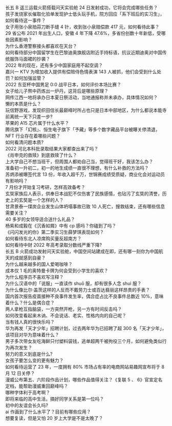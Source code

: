 长五 B 遥三运载火箭搭载问天实验舱 24 日发射成功，它将会完成哪些任务？  
孩子发烧家长催取化验单发现护士低头玩手机，院方回应「系下班后的实习生」，如何看待这一事件？  
女子用张小泉拍蒜刀断手缝 4 针，收到张小泉赔偿款 417 元，如何看待此事？  
29 省公布 2021 年出生人口，安徽 4 年下降 47.6%，多省份创数十年新低，受哪些因素影响？  
为什么香港警察接头都喜欢在天台？  
如何看待部分中国留学生在巴黎迪奥旗舰店附近手持标语，抗议近期迪奥对中国传统服饰马面裙的抄袭？  
2022 年的现在，还有多少中国家庭用不起空调？  
嘉兴一 KTV 为增加收入提供有偿陪侍色情表演 143 人被抓，他们会受到什么处罚？如何加强监管？  
2022 东亚杯中国男足 0:0 战平日本，如何评价本场比赛？  
女子给儿子熬中药炼出一炉丹，这背后是哪些原理？  
网传江西一地将承办日本夏日祭活动，当地通报称并未承办，具体情况如何？  
懒的本质是什么？  
玩信野游戏，发现织田信长最巅峰时所占也只是日本中部地区，为什么都说本能寺前离统一天下只差一步?  
苹果的 A15 芯片属于什么水平？  
腾讯旗下「幻核」、恒生电子旗下「予藏」等多个数字藏品平台被曝关停清退，NFT 行业存在着哪些问题？  
如何看清问题本质?  
2022 河北本科批录取结果大家都查出来了吗？  
《肖申克的救赎》到底救赎了什么？  
上大学自己不想当班干，但周围人都劝自己当，觉得班干好，我该怎么办？  
准备初一升初二，初一的地生成绩一直很不理想，有什么补救的方法吗？  
苏炳添被曝签代言 13 份，年收入超千万，世锦赛成绩受质疑，商业化会对运动员有影响吗？  
7 月份才开始复习考研，怎样高效备考？  
玄奘家族后人表示，供奉日本战犯不仅伤害了民族感情，也玷污了玄奘的清誉，历史上的玄奘是一个怎样的人？  
甘肃景泰一煤炭企业发生山体坍塌事故已致 10 人死亡，搜救结束，还有哪些信息需要关注？  
40 多岁的女领导适合送什么礼品？  
杨紫和成毅在《沉香如屑》中有 cp 感吗？你磕到了吗？  
《闪闪发光的你》第二季实习生薛梦琪表现如何？  
如何看待东北人凉席购买量反超南方？  
如何看待中财 2022 年高考录取分数线严重下降?  
长五 B 火箭成功发射问天实验舱，中国空间站建成在即，还有哪一刻你为中国航天的成就感到自豪？  
为什么越来越多的国人爱喝咖啡？  
成本仅 1 毛的奥特曼卡牌为何会受到小学生的喜欢？  
为什么程序员不喜欢写注释？  
为什么汉语中的「说服」一直读作 shuō 服，却有很多人念 shuì 服？  
为什么像比尔·盖茨这样的人反而不戴劳力士或百达翡丽这样昂贵的手表？  
国内首次报告疫苗接种不良事件发生率，偶合症占比不良事件总数近 10%，意味着什么？什么是偶合症？  
两人拿枪互指脑袋，一方突然开枪，另一方有时间反击吗？  
如何改变看起来木讷、不会说话、老实、性格内向的自己呢？  
当有钱人真的很快乐吗？  
华为再发「天才少年」招聘计划，过去两年华为已招聘了超 300 名「天才少年」，该项目对华为意味着什么？  
男子多次带女友吃海鲜只付塑料袋钱，逃单超两千被拘役三个月，如何避免类似行为再次发生？  
努力的意义到底是什么?  
女孩子要怎么变的更有魅力？  
如何看待运营了 23 年，一度拥有 80% 市场占有率的电商网站易趣网宣布将于 8 月 12 日关停？  
漫威公布第五、六阶段作品计划，哪些作品值得关注？《复联 5 、 6》官宣定名定档，能帮助漫威重回巅峰吗？  
哪种字体利于高考啊？  
即将来临的高中生活，搞好同学关系是第一位吗？  
初中的友谊会长久吗?  
ai 作画到了什么水平了？目前有哪些应用？  
想要复读，但是又怕 20 岁上大学是不是太晚了？  
